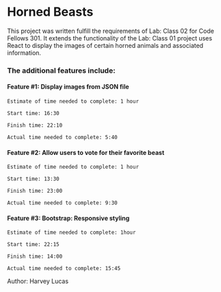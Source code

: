 # Horned Beasts

This project was written fulfill the requirements of Lab: Class 02 for Code Fellows 301. It extends the functionality of the Lab: Class 01 project uses React to display the images of certain horned animals and associated information.

### The additional features include:

#### Feature #1: Display images from JSON file

```
Estimate of time needed to complete: 1 hour

Start time: 16:30

Finish time: 22:10

Actual time needed to complete: 5:40
```

#### Feature #2: Allow users to vote for their favorite beast

```
Estimate of time needed to complete: 1 hour

Start time: 13:30

Finish time: 23:00

Actual time needed to complete: 9:30
```

#### Feature #3: Bootstrap: Responsive styling

```
Estimate of time needed to complete: 1hour

Start time: 22:15

Finish time: 14:00

Actual time needed to complete: 15:45
```

Author: Harvey Lucas
